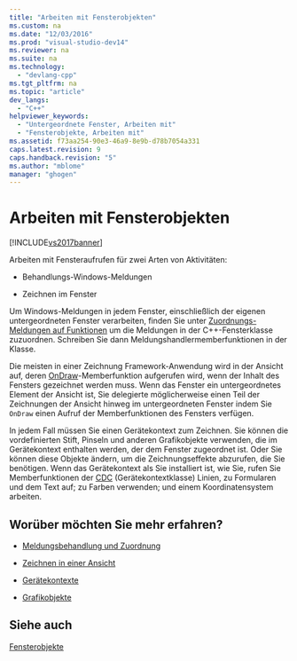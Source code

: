 ```yaml
---
title: "Arbeiten mit Fensterobjekten"
ms.custom: na
ms.date: "12/03/2016"
ms.prod: "visual-studio-dev14"
ms.reviewer: na
ms.suite: na
ms.technology: 
  - "devlang-cpp"
ms.tgt_pltfrm: na
ms.topic: "article"
dev_langs: 
  - "C++"
helpviewer_keywords: 
  - "Untergeordnete Fenster, Arbeiten mit"
  - "Fensterobjekte, Arbeiten mit"
ms.assetid: f73aa254-90e3-46a9-8e9b-d78b7054a331
caps.latest.revision: 9
caps.handback.revision: "5"
ms.author: "mblome"
manager: "ghogen"
---
```

# Arbeiten mit Fensterobjekten
[!INCLUDE[vs2017banner](../assembler/inline/includes/vs2017banner.md)]

Arbeiten mit Fensteraufrufen für zwei Arten von Aktivitäten:  
  
-   Behandlungs\-Windows\-Meldungen  
  
-   Zeichnen im Fenster  
  
 Um Windows\-Meldungen in jedem Fenster, einschließlich der eigenen untergeordneten Fenster verarbeiten, finden Sie unter [Zuordnungs\-Meldungen auf Funktionen](../mfc/reference/mapping-messages-to-functions.md) um die Meldungen in der C\+\+\-Fensterklasse zuzuordnen.  Schreiben Sie dann Meldungshandlermemberfunktionen in der Klasse.  
  
 Die meisten in einer Zeichnung Framework\-Anwendung wird in der Ansicht auf, deren [OnDraw](../Topic/CView::OnDraw.md)\-Memberfunktion aufgerufen wird, wenn der Inhalt des Fensters gezeichnet werden muss.  Wenn das Fenster ein untergeordnetes Element der Ansicht ist, Sie delegierte möglicherweise einen Teil der Zeichnungen der Ansicht hinweg im untergeordneten Fenster indem Sie `OnDraw` einen Aufruf der Memberfunktionen des Fensters verfügen.  
  
 In jedem Fall müssen Sie einen Gerätekontext zum Zeichnen.  Sie können die vordefinierten Stift, Pinseln und anderen Grafikobjekte verwenden, die im Gerätekontext enthalten werden, der dem Fenster zugeordnet ist.  Oder Sie können diese Objekte ändern, um die Zeichnungseffekte abzurufen, die Sie benötigen.  Wenn das Gerätekontext als Sie installiert ist, wie Sie, rufen Sie Memberfunktionen der [CDC](../mfc/reference/cdc-class.md) \(Gerätekontextklasse\) Linien, zu Formularen und dem Text auf; zu Farben verwenden; und einem Koordinatensystem arbeiten.  
  
## Worüber möchten Sie mehr erfahren?  
  
-   [Meldungsbehandlung und Zuordnung](../mfc/message-handling-and-mapping.md)  
  
-   [Zeichnen in einer Ansicht](../mfc/drawing-in-a-view.md)  
  
-   [Gerätekontexte](../mfc/device-contexts.md)  
  
-   [Grafikobjekte](../mfc/graphic-objects.md)  
  
## Siehe auch  
 [Fensterobjekte](../mfc/window-objects.md)